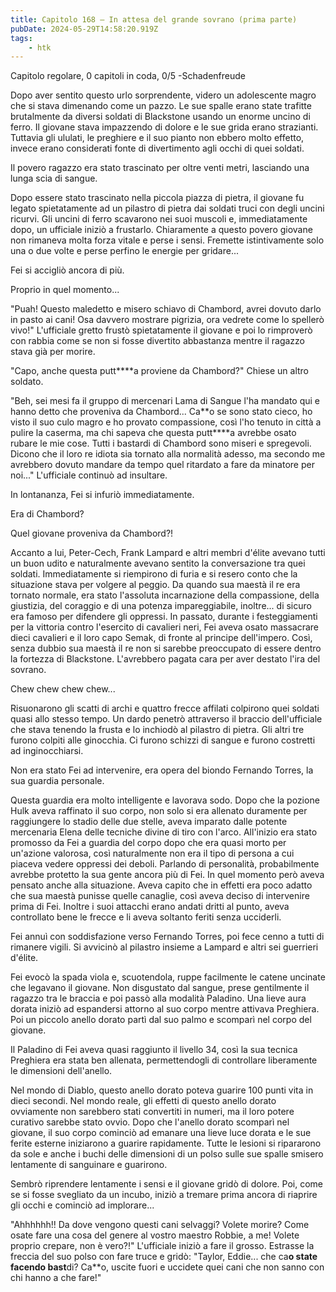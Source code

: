 ```yaml
---
title: Capitolo 168 – In attesa del grande sovrano (prima parte)
pubDate: 2024-05-29T14:58:20.919Z
tags:
    - htk
---
```



Capitolo regolare,
0 capitoli in coda, 0/5
-Schadenfreude


Dopo aver sentito questo urlo sorprendente, videro un adolescente magro che si stava dimenando come un pazzo. Le sue spalle erano state trafitte brutalmente da diversi soldati di Blackstone usando un enorme uncino di ferro. Il giovane stava impazzendo di dolore e le sue grida erano strazianti. Tuttavia gli ululati, le preghiere e il suo pianto non ebbero molto effetto, invece erano considerati fonte di divertimento agli occhi di quei soldati.


Il povero ragazzo era stato trascinato per oltre venti metri, lasciando una lunga scia di sangue.


Dopo essere stato trascinato nella piccola piazza di pietra, il giovane fu legato spietatamente ad un pilastro di pietra dai soldati truci con degli uncini ricurvi. Gli uncini di ferro scavarono nei suoi muscoli e, immediatamente dopo, un ufficiale iniziò a frustarlo. Chiaramente a questo povero giovane non rimaneva molta forza vitale e perse i sensi. Fremette istintivamente solo una o due volte e perse perfino le energie per gridare...


Fei si accigliò ancora di più.


Proprio in quel momento...


"Puah! Questo maledetto e misero schiavo di Chambord, avrei dovuto darlo in pasto ai cani! Osa davvero mostrare pigrizia, ora vedrete come lo spellerò vivo!" L'ufficiale gretto frustò spietatamente il giovane e poi lo rimproverò con rabbia come se non si fosse divertito abbastanza mentre il ragazzo stava già per morire.


"Capo, anche questa putt****a proviene da Chambord?" Chiese un altro soldato.


"Beh, sei mesi fa il gruppo di mercenari Lama di Sangue l'ha mandato qui e hanno detto che proveniva da Chambord... Ca**o se sono stato cieco, ho visto il suo culo magro e ho provato compassione, così l'ho tenuto in città a pulire la caserma, ma chi sapeva che questa putt****a avrebbe osato rubare le mie cose. Tutti i bastardi di Chambord sono miseri e spregevoli. Dicono che il loro re idiota sia tornato alla normalità adesso, ma secondo me avrebbero dovuto mandare da tempo quel ritardato a fare da minatore per noi..." L'ufficiale continuò ad insultare.


In lontananza, Fei si infuriò immediatamente.


Era di Chambord?


Quel giovane proveniva da Chambord?!


Accanto a lui, Peter-Cech, Frank Lampard e altri membri d'élite avevano tutti un buon udito e naturalmente avevano sentito la conversazione tra quei soldati. Immediatamente si riempirono di furia e si resero conto che la situazione stava per volgere al peggio.
Da quando sua maestà il re era tornato normale, era stato l'assoluta incarnazione della compassione, della giustizia, del coraggio e di una potenza impareggiabile, inoltre... di sicuro era famoso per difendere gli oppressi.
In passato, durante i festeggiamenti per la vittoria contro l'esercito di cavalieri neri, Fei aveva osato massacrare dieci cavalieri e il loro capo Semak, di fronte al principe dell'impero.
Così, senza dubbio sua maestà il re non si sarebbe preoccupato di essere dentro la fortezza di Blackstone. L'avrebbero pagata cara per aver destato l'ira del sovrano.


Chew chew chew chew...


Risuonarono gli scatti di archi e quattro frecce affilati colpirono quei soldati quasi allo stesso tempo. Un dardo penetrò attraverso il braccio dell'ufficiale che stava tenendo la frusta e lo inchiodò al pilastro di pietra. Gli altri tre furono colpiti alle ginocchia. Ci furono schizzi di sangue e furono costretti ad inginocchiarsi.


Non era stato Fei ad intervenire, era opera del biondo Fernando Torres, la sua guardia personale.


Questa guardia era molto intelligente e lavorava sodo. Dopo che la pozione Hulk aveva raffinato il suo corpo, non solo si era allenato duramente per raggiungere lo stadio delle due stelle, aveva imparato dalle potente mercenaria Elena delle tecniche divine di tiro con l'arco. All'inizio era stato promosso da Fei a guardia del corpo dopo che era quasi morto per un'azione valorosa, così naturalmente non era il tipo di persona a cui piaceva vedere oppressi dei deboli.
Parlando di personalità, probabilmente avrebbe protetto la sua gente ancora più di Fei. In quel momento però aveva pensato anche alla situazione. Aveva capito che in effetti era poco adatto che sua maestà punisse quelle canaglie, così aveva deciso di intervenire prima di Fei.
Inoltre i suoi attacchi erano andati dritti al punto, aveva controllato bene le frecce e li aveva soltanto feriti senza ucciderli.


Fei annuì con soddisfazione verso Fernando Torres, poi fece cenno a tutti di rimanere vigili. Si avvicinò al pilastro insieme a Lampard e altri sei guerrieri d'élite.


Fei evocò la spada viola e, scuotendola, ruppe facilmente le catene uncinate che legavano il giovane. Non disgustato dal sangue, prese gentilmente il ragazzo tra le braccia e poi passò alla modalità Paladino. Una lieve aura dorata iniziò ad espandersi attorno al suo corpo mentre attivava Preghiera. Poi un piccolo anello dorato partì dal suo palmo e scomparì nel corpo del giovane.


Il Paladino di Fei aveva quasi raggiunto il livello 34, così la sua tecnica Preghiera era stata ben allenata, permettendogli di controllare liberamente le dimensioni dell'anello.


Nel mondo di Diablo, questo anello dorato poteva guarire 100 punti vita in dieci secondi. Nel mondo reale, gli effetti di questo anello dorato ovviamente non sarebbero stati convertiti in numeri, ma il loro potere curativo sarebbe stato ovvio. Dopo che l'anello dorato scomparì nel giovane, il suo corpo cominciò ad emanare una lieve luce dorata e le sue ferite esterne iniziarono a guarire rapidamente.
Tutte le lesioni si ripararono da sole e anche i buchi delle dimensioni di un polso sulle sue spalle smisero lentamente di sanguinare e guarirono.


Sembrò riprendere lentamente i sensi e il giovane gridò di dolore. Poi, come se si fosse svegliato da un incubo, iniziò a tremare prima ancora di riaprire gli occhi e cominciò ad implorare...


"Ahhhhhh!! Da dove vengono questi cani selvaggi? Volete morire? Come osate fare una cosa del genere al vostro maestro Robbie, a me! Volete proprio crepare, non è vero?!" L'ufficiale iniziò a fare il grosso. Estrasse la freccia del suo polso con fare truce e gridò: "Taylor, Eddie... che ca**o state facendo bast**di? Ca**o, uscite fuori e uccidete quei cani che non sanno con chi hanno a che fare!"





